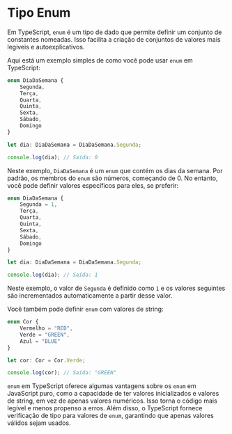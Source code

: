 # Tipo Enum

Em TypeScript, `enum` é um tipo de dado que permite definir um conjunto de constantes nomeadas. Isso facilita a criação de conjuntos de valores mais legíveis e autoexplicativos.

Aqui está um exemplo simples de como você pode usar `enum` em TypeScript:

```typescript
enum DiaDaSemana {
    Segunda,
    Terça,
    Quarta,
    Quinta,
    Sexta,
    Sábado,
    Domingo
}

let dia: DiaDaSemana = DiaDaSemana.Segunda;

console.log(dia); // Saída: 0
```

Neste exemplo, `DiaDaSemana` é um `enum` que contém os dias da semana. Por padrão, os membros do `enum` são números, começando de 0. No entanto, você pode definir valores específicos para eles, se preferir:

```typescript
enum DiaDaSemana {
    Segunda = 1,
    Terça,
    Quarta,
    Quinta,
    Sexta,
    Sábado,
    Domingo
}

let dia: DiaDaSemana = DiaDaSemana.Segunda;

console.log(dia); // Saída: 1
```

Neste exemplo, o valor de `Segunda` é definido como `1` e os valores seguintes são incrementados automaticamente a partir desse valor.

Você também pode definir `enum` com valores de string:

```typescript
enum Cor {
    Vermelho = "RED",
    Verde = "GREEN",
    Azul = "BLUE"
}

let cor: Cor = Cor.Verde;

console.log(cor); // Saída: "GREEN"
```

`enum` em TypeScript oferece algumas vantagens sobre os `enum` em JavaScript puro, como a capacidade de ter valores inicializados e valores de string, em vez de apenas valores numéricos. Isso torna o código mais legível e menos propenso a erros. Além disso, o TypeScript fornece verificação de tipo para valores de `enum`, garantindo que apenas valores válidos sejam usados.